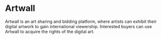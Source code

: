 # Artwall
Artwall is an art sharing and bidding platform, where artists can exhibit their digital artwork to gain international viewership. Interested buyers can use Artwall to acquire the rights of the digital art.
